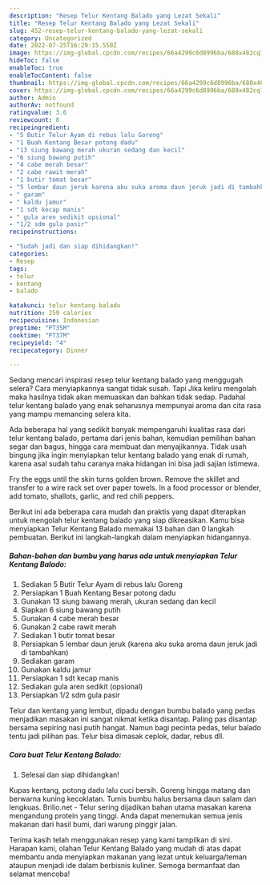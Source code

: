 ```yaml
---
description: "Resep Telur Kentang Balado yang Lezat Sekali"
title: "Resep Telur Kentang Balado yang Lezat Sekali"
slug: 452-resep-telur-kentang-balado-yang-lezat-sekali
category: Uncategorized
date: 2022-07-25T16:29:15.550Z
image: https://img-global.cpcdn.com/recipes/66a4299c6d8996ba/680x482cq70/telur-kentang-balado-foto-resep-utama.jpg
hideToc: false
enableToc: true
enableTocContent: false
thumbnail: https://img-global.cpcdn.com/recipes/66a4299c6d8996ba/680x482cq70/telur-kentang-balado-foto-resep-utama.jpg
cover: https://img-global.cpcdn.com/recipes/66a4299c6d8996ba/680x482cq70/telur-kentang-balado-foto-resep-utama.jpg
author: Admin
authorAv: notfound
ratingvalue: 3.6
reviewcount: 8
recipeingredient:
- "5 Butir Telur Ayam di rebus lalu Goreng"
- "1 Buah Kentang Besar potong dadu"
- "13 siung bawang merah ukuran sedang dan kecil"
- "6 siung bawang putih"
- "4 cabe merah besar"
- "2 cabe rawit merah"
- "1 butir tomat besar"
- "5 lembar daun jeruk karena aku suka aroma daun jeruk jadi di tambahkan"
- " garam"
- " kaldu jamur"
- "1 sdt kecap manis"
- " gula aren sedikit opsional"
- "1/2 sdm gula pasir"
recipeinstructions:

- "Sudah jadi dan siap dihidangkan!"
categories:
- Resep
tags:
- telur
- kentang
- balado

katakunci: telur kentang balado 
nutrition: 259 calories
recipecuisine: Indonesian
preptime: "PT35M"
cooktime: "PT37M"
recipeyield: "4"
recipecategory: Dinner

---
```



Sedang mencari inspirasi resep telur kentang balado yang menggugah selera? Cara menyiapkannya sangat tidak susah. Tapi Jika keliru mengolah maka hasilnya tidak akan memuaskan dan bahkan tidak sedap. Padahal telur kentang balado yang enak seharusnya mempunyai aroma dan cita rasa yang mampu memancing selera kita.


Ada beberapa hal yang sedikit banyak mempengaruhi kualitas rasa dari telur kentang balado, pertama dari jenis bahan, kemudian pemilihan bahan segar dan bagus, hingga cara membuat dan menyajikannya. Tidak usah bingung jika ingin menyiapkan telur kentang balado yang enak di rumah, karena asal sudah tahu caranya maka hidangan ini bisa jadi sajian istimewa.

Fry the eggs until the skin turns golden brown. Remove the skillet and transfer to a wire rack set over paper towels. In a food processor or blender, add tomato, shallots, garlic, and red chili peppers.


Berikut ini ada beberapa cara mudah dan praktis yang dapat diterapkan untuk mengolah telur kentang balado yang siap dikreasikan. Kamu bisa menyiapkan Telur Kentang Balado memakai 13 bahan dan 0 langkah pembuatan. Berikut ini langkah-langkah dalam menyiapkan hidangannya.

<!--inarticleads1-->

##### Bahan-bahan dan bumbu yang harus ada untuk menyiapkan Telur Kentang Balado:

1. Sediakan 5 Butir Telur Ayam di rebus lalu Goreng
1. Persiapkan 1 Buah Kentang Besar potong dadu
1. Gunakan 13 siung bawang merah, ukuran sedang dan kecil
1. Siapkan 6 siung bawang putih
1. Gunakan 4 cabe merah besar
1. Gunakan 2 cabe rawit merah
1. Sediakan 1 butir tomat besar
1. Persiapkan 5 lembar daun jeruk (karena aku suka aroma daun jeruk jadi di tambahkan)
1. Sediakan  garam
1. Gunakan  kaldu jamur
1. Persiapkan 1 sdt kecap manis
1. Sediakan  gula aren sedikit (opsional)
1. Persiapkan 1/2 sdm gula pasir


Telur dan kentang yang lembut, dipadu dengan bumbu balado yang pedas menjadikan masakan ini sangat nikmat ketika disantap. Paling pas disantap bersama sepiring nasi putih hangat. Namun bagi pecinta pedas, telur balado tentu jadi pilihan pas. Telur bisa dimasak ceplok, dadar, rebus dll. 

<!--inarticleads2-->

##### Cara buat Telur Kentang Balado:


1. Selesai dan siap dihidangkan!

Kupas kentang, potong dadu lalu cuci bersih. Goreng hingga matang dan berwarna kuning kecoklatan. Tumis bumbu halus bersama daun salam dan lengkuas. Brilio.net - Telur sering dijadikan bahan utama masakan karena mengandung protein yang tinggi. Anda dapat menemukan semua jenis makanan dari hasil bumi, dari warung pinggir jalan. 

Terima kasih telah menggunakan resep yang kami tampilkan di sini. Harapan kami, olahan Telur Kentang Balado yang mudah di atas dapat membantu anda menyiapkan makanan yang lezat untuk keluarga/teman ataupun menjadi ide dalam berbisnis kuliner. Semoga bermanfaat dan selamat mencoba!
